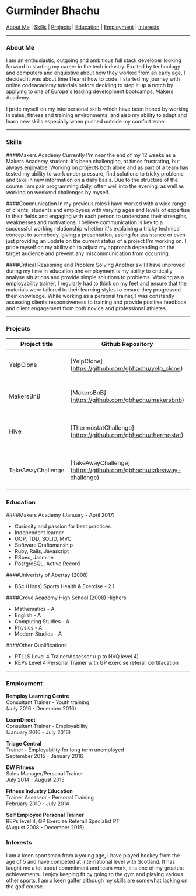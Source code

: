 # Gurminder Bhachu

[About Me](#about_me)  |  [Skills](#skills)  |  [Projects](#projects) |  [Education](#education)  |  [Employment](#employment) | [Interests](#interests)
***


### <a name="about_me">About Me</a>


I am an enthusiastic, outgoing and ambitious full stack developer looking forward to starting my career in the tech industry. Excited by technology and computers and enquistive about how they worked from an early age, I decided it was about time I learnt how to code. I started my journey with online codeacademy tutorials before deciding to step it up a notch by applying to one of Europe's leading development bootcamps, Makers Academy.

I pride myself on my interpersonal skills which have been honed by working in sales, fitness and training environments, and also my ability to adapt and learn new skills especially when pushed outside my comfort zone.

***
### <a name="skills">Skills</a>

####Makers Academy
Currently I'm near the end of my 12 weeks as a Makers Academy student. It's been challenging, at times frustrating, but always enjoyable. Working on projects both alone and as part of a team has tested my ability to work under pressure, find solutions to tricky problems and take in new information on a daily basis. Due to the structure of the course I am pair programming daily, often well into the evening, as well as working on weekend challenges by myself.

####Communication
In my previous roles I have worked with a wide range of clients, students and employees with varying ages and levels of expertise in their fields and engaging with each person to understand their strengths, weaknesses and motivations. I believe communication is key to a successful working relationship whether it's explaining a tricky technical concept to somebody, giving a presentation, asking for assistance or even just providing an update on the current status of a project I'm working on. I pride myself on my ability on to adjust my approach depending on the target audience and prevent any miscommunication from occurring.

####Critical Reasoning and Problem Solving
Another skill I have improved during my time in education and employment is my ability to critically analyse situations and provide simple solutions to problems. Working as a employability trainer, I regularly had to think on my feet and ensure that the materials were tailored to their learning styles to ensure they progressed their knowledge. While working as a personal trainer, I was constantly assessing clients responsiveness to training and provide positive feedback and client engagement from both novice and professional athletes.
***

### <a name="projects">Projects</a>

Project title               | Github Repository  						 | Details		
--------------------------- | ------------------------------ | ------------------------
YelpClone                   | [YelpClone] (https://github.com/gbhachu/yelp_clone)      | Yelp app using Rails framework (pair)
MakersBnB 	                    | [MakersBnB] (https://github.com/gbhachu/makersbnb)                 | AirBnB clone using Ruby/Sinatra (group)
Hive                     | [ThermostatChallenge] (https://github.com/gbhachu/thermostat)| Hive clone built with Javascript, JQuery and HTML. (pair)
TakeAwayChallenge                    | [TakeAwayChallenge] (https://github.com/gbhachu/takeaway-challenge)     | Takeaway ordering system using Twilio (independant)

### <a name="education">Education</a>


####Makers Academy (January - April 2017)
- Curiosity and passion for best practices
- Independent learner
- OOP, TDD, SOLID, MVC
- Software Craftsmanship
- Ruby, Rails, Javascript
- RSpec, Jasmine
- PostgreSQL, Active Record


####Univeristy of Abertay (2008)
- BSc (Hons) Sports Health & Exercise - 2.1

####Grove Academy High School (2008)
Highers
- Mathematics - A
- English - A
- Computing Studies - A
- Physics - A
- Modern Studies - A

####Other Qualifications
- PTLLS Level 4 Trainer/Assessor (up to NVQ level 4)
- REPs Level 4 Personal Trainer with GP exercise referall certifacation


***



### <a name="employment">Employment</a>

**Remploy Learning Centre** <br>
Consultant Trainer - Youth training <br>
(July 2016 - December 2016) <br>

**LearnDirect** <br>
Consultant Trainer - Employability<br>
(January 2016 - July 2016) <br>

**Triage Central** <br>
Trainer - Employability for long term unemployed <br>
September 2015 - January 2016 <br>

**DW Fitness** <br>
Sales Manager/Personal Trainer <br>
July 2014 - August 2015 <br>


**Fitness Industry Education** <br>
Trainer Assessor - Personal Training<br>
February 2010 - July 2014 <br>

**Self Employed Personal Trainer** <br>
REPs level 4, GP Exercise Referall Specialist PT <br>
(August 2008 - December 2015) <br>

### <a name="interests">Interests</a>

I am a keen sportsman from a young age, I have played hockey from the age of 5 and have competed at international level with Scotland. It has taught me a lot about commitment and team work, it is one of my greatest achievements. I enjoy keeping fit by going to the gym and playing various other sports, I am a keen golfer although my skills are somewhat lacking on the golf course.
